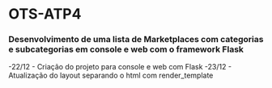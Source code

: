 # OTS-ATP4
<h3>Desenvolvimento de uma lista de Marketplaces com categorias e subcategorias em console e web com o framework Flask</h3>

-22/12 - Criação do projeto para console e web com Flask
-23/12 - Atualização do layout separando o html com render_template
